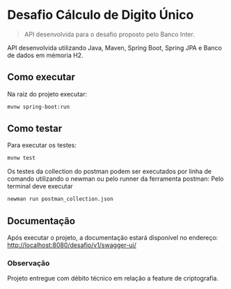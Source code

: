 # Desafio Cálculo de Digito Único
> API desenvolvida para o desafio proposto pelo Banco Inter.

API desenvolvida utilizando Java, Maven, Spring Boot, Spring JPA e Banco de dados em mémoria H2.


## Como executar

Na raiz do projeto executar:

```sh
mvnw spring-boot:run
```

## Como testar

Para executar os testes:

```sh
mvnw test
```

Os testes da collection do postman podem ser executados por linha de comando utilizando o newman ou pelo runner  da ferramenta postman:
Pelo terminal deve executar
```sh
newman run postman_collection.json
```

## Documentação

Após executar o projeto, a documentação estará disponível no endereço:
[http://localhost:8080/desafio/v1/swagger-ui/](http://localhost:8080/desafio/v1/swagger-ui/)


### Observação
Projeto entregue com débito técnico em relação a feature de criptografia.
